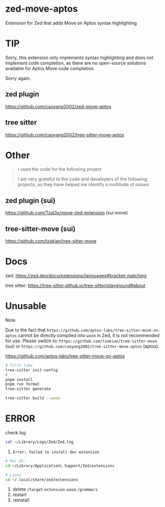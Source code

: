# zed-move-aptos

Extension for Zed that adds Move on Aptos syntax highlighting

# TIP

Sorry, this extension only implements syntax highlighting and does not implement code completion, as there are no open-source solutions available for Aptos Move code completion.

Sorry again.

## zed plugin

https://github.com/caoyang2002/zed-move-aptos

## tree sitter

https://github.com/caoyang2002/tree-sitter-move-aptos



# Other

> I used the code for the following project
>
> I am very grateful to the code and developers of the following projects, as they have helped me identify a multitude of issues.

## zed plugin (sui)

https://github.com/Tzal3x/move-zed-extension (sui move)

## tree-sitter-move (sui)

https://github.com/tzakian/tree-sitter-move


# Docs

zed: https://zed.dev/docs/extensions/languages#bracket-matching

tree sitter: https://tree-sitter.github.io/tree-sitter/playground#about


# Unusable

> [!NOTE]
> Due to the fact that `https://github.com/aptos-labs/tree-sitter-move-on-aptos` cannot be directly compiled into `wasm` in Zed, it is not recommended for use. Please switch to: `https://github.com/tzakian/tree-sitter-move` (sui) or `https://github.com/caoyang2002/tree-sitter-move-aptos` (aptos).
>
> https://github.com/aptos-labs/tree-sitter-move-on-aptos
>
> ```bash
> # first time
> tree-sitter init-config
> #
> pnpm install
> pnpm run format
> tree-sitter generate
>
> tree-sitter build --wasm
> ```


# ERROR

check log

```bash
cat ~/Library/Logs/Zed/Zed.log
```

1. `Error: failed to install dev extension`

```bash
# Mac OS:
cd ~/Library/Application\ Support/Zed/extensions

# Linux
cd ~/.local/share/zed/extensions
```


1. delete `/target` `extension.wasm` `/grammars`
2. restart
3. reinstall

